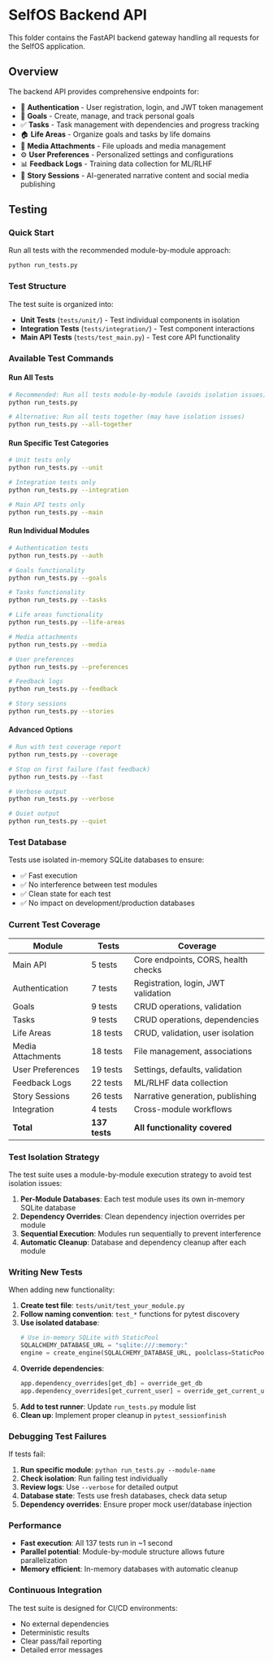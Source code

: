 # SelfOS Backend API

This folder contains the FastAPI backend gateway handling all requests for the SelfOS application.

## Overview

The backend API provides comprehensive endpoints for:
- 🔐 **Authentication** - User registration, login, and JWT token management
- 🎯 **Goals** - Create, manage, and track personal goals
- ✅ **Tasks** - Task management with dependencies and progress tracking
- 🏠 **Life Areas** - Organize goals and tasks by life domains
- 📎 **Media Attachments** - File uploads and media management
- ⚙️ **User Preferences** - Personalized settings and configurations
- 📊 **Feedback Logs** - Training data collection for ML/RLHF
- 📖 **Story Sessions** - AI-generated narrative content and social media publishing

## Testing

### Quick Start

Run all tests with the recommended module-by-module approach:

```bash
python run_tests.py
```

### Test Structure

The test suite is organized into:
- **Unit Tests** (`tests/unit/`) - Test individual components in isolation
- **Integration Tests** (`tests/integration/`) - Test component interactions
- **Main API Tests** (`tests/test_main.py`) - Test core API functionality

### Available Test Commands

#### Run All Tests
```bash
# Recommended: Run all tests module-by-module (avoids isolation issues)
python run_tests.py

# Alternative: Run all tests together (may have isolation issues)
python run_tests.py --all-together
```

#### Run Specific Test Categories
```bash
# Unit tests only
python run_tests.py --unit

# Integration tests only  
python run_tests.py --integration

# Main API tests only
python run_tests.py --main
```

#### Run Individual Modules
```bash
# Authentication tests
python run_tests.py --auth

# Goals functionality
python run_tests.py --goals

# Tasks functionality
python run_tests.py --tasks

# Life areas functionality
python run_tests.py --life-areas

# Media attachments
python run_tests.py --media

# User preferences
python run_tests.py --preferences

# Feedback logs
python run_tests.py --feedback

# Story sessions
python run_tests.py --stories
```

#### Advanced Options
```bash
# Run with test coverage report
python run_tests.py --coverage

# Stop on first failure (fast feedback)
python run_tests.py --fast

# Verbose output
python run_tests.py --verbose

# Quiet output
python run_tests.py --quiet
```

### Test Database

Tests use isolated in-memory SQLite databases to ensure:
- ✅ Fast execution
- ✅ No interference between test modules
- ✅ Clean state for each test
- ✅ No impact on development/production databases

### Current Test Coverage

| Module | Tests | Coverage |
|--------|-------|----------|
| Main API | 5 tests | Core endpoints, CORS, health checks |
| Authentication | 7 tests | Registration, login, JWT validation |
| Goals | 9 tests | CRUD operations, validation |
| Tasks | 9 tests | CRUD operations, dependencies |
| Life Areas | 18 tests | CRUD, validation, user isolation |
| Media Attachments | 18 tests | File management, associations |
| User Preferences | 19 tests | Settings, defaults, validation |
| Feedback Logs | 22 tests | ML/RLHF data collection |
| Story Sessions | 26 tests | Narrative generation, publishing |
| Integration | 4 tests | Cross-module workflows |
| **Total** | **137 tests** | **All functionality covered** |

### Test Isolation Strategy

The test suite uses a module-by-module execution strategy to avoid test isolation issues:

1. **Per-Module Databases**: Each test module uses its own in-memory SQLite database
2. **Dependency Overrides**: Clean dependency injection overrides per module
3. **Sequential Execution**: Modules run sequentially to prevent interference
4. **Automatic Cleanup**: Database and dependency cleanup after each module

### Writing New Tests

When adding new functionality:

1. **Create test file**: `tests/unit/test_your_module.py`
2. **Follow naming convention**: `test_*` functions for pytest discovery
3. **Use isolated database**:
   ```python
   # Use in-memory SQLite with StaticPool
   SQLALCHEMY_DATABASE_URL = "sqlite:///:memory:"
   engine = create_engine(SQLALCHEMY_DATABASE_URL, poolclass=StaticPool)
   ```
4. **Override dependencies**:
   ```python
   app.dependency_overrides[get_db] = override_get_db
   app.dependency_overrides[get_current_user] = override_get_current_user
   ```
5. **Add to test runner**: Update `run_tests.py` module list
6. **Clean up**: Implement proper cleanup in `pytest_sessionfinish`

### Debugging Test Failures

If tests fail:

1. **Run specific module**: `python run_tests.py --module-name`
2. **Check isolation**: Run failing test individually
3. **Review logs**: Use `--verbose` for detailed output
4. **Database state**: Tests use fresh databases, check data setup
5. **Dependency overrides**: Ensure proper mock user/database injection

### Performance

- **Fast execution**: All 137 tests run in ~1 second
- **Parallel potential**: Module-by-module structure allows future parallelization
- **Memory efficient**: In-memory databases with automatic cleanup

### Continuous Integration

The test suite is designed for CI/CD environments:
- No external dependencies
- Deterministic results
- Clear pass/fail reporting
- Detailed error messages
